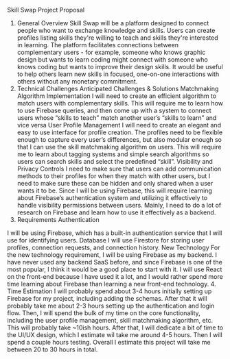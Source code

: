 Skill Swap Project Proposal
1. General Overview
Skill Swap will be a platform designed to connect people who want to exchange knowledge and skills. Users can create profiles listing skills they're willing to teach and skills they're interested in learning. The platform facilitates connections between complementary users - for example, someone who knows graphic design but wants to learn coding might connect with someone who knows coding but wants to improve their design skills. It would be useful to help others learn new skills in focused, one-on-one interactions with others without any monetary commitment.
2. Technical Challenges
Anticipated Challenges & Solutions
Matchmaking Algorithm Implementation
I will need to create an efficient algorithm to match users with complementary skills. This will require me to learn how to use Firebase queries, and then come up with a system to connect users whose “skills to teach” match another user’s “skills to learn” and vice versa
User Profile Management
I will need to create an elegant and easy to use interface for profile creation. The profiles need to be flexible enough to capture every user’s differences, but also modular enough so that I can use the skill matchmaking algorithm on users. This will require me to learn about tagging systems and simple search algorithms so users can search skills and select the predefined “skill”.
Visibility and Privacy Controls
I need to make sure that users can add communication methods to their profiles for when they match with other users, but I need to make sure these can be hidden and only shared when a user wants it to be. Since I will be using Firebase, this will require learning about Firebase’s authentication system and utilizing it effectively to handle visibility permissions between users.
Mainly, I need to do a lot of research on Firebase and learn how to use it effectively as a backend.
3. Requirements
Authentication

I will be using Firebase, which has a built-in authentication service that I will use for identifying users.
Database
I will use Firestore for storing user profiles, connection requests, and connection history.
New Technology
For the new technology requirement, I will be using Firebase as my backend. I have never used any backend SaaS before, and since Firebase is one of the most popular, I think it would be a good place to start with it.
I will use React on the front-end because I have used it a lot, and I would rather spend more time learning about Firebase than learning a new front-end technology.
4. Time Estimation
I will probably spend about 3-4 hours initially setting up Firebase for my project, including adding the schemas. After that it will probably take me about 2-3 hours setting up the authentication and login flow. Then, I will spend the bulk of my time on the core functionality, including the user profile management, skill matchmaking algorithm, etc. This will probably take ~10ish hours. After that, I will dedicate a bit of time to the UI/UX design, which I estimate wil take me around 4-5 hours. Then I will spend a couple hours testing. Overall I estimate this project will take me between 20 to 30 hours in total.
